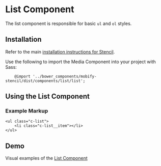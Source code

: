 # List Component

The list component is responsible for basic `ul` and `ol` styles.


## Installation

Refer to the main [installation instructions for Stencil](https://github.com/mobify/stencil#installation).

Use the following to import the Media Component into your project with Sass:

```
    @import '../bower_components/mobify-stencil/dist/components/list/list';
```


## Using the List Component

### Example Markup

```
<ul class="c-list">
    <li class="c-list__item"></li>
</ul>
```


## Demo

Visual examples of the [List Component](https://mobify.github.io/stencil/visual/components/list/index.html)
